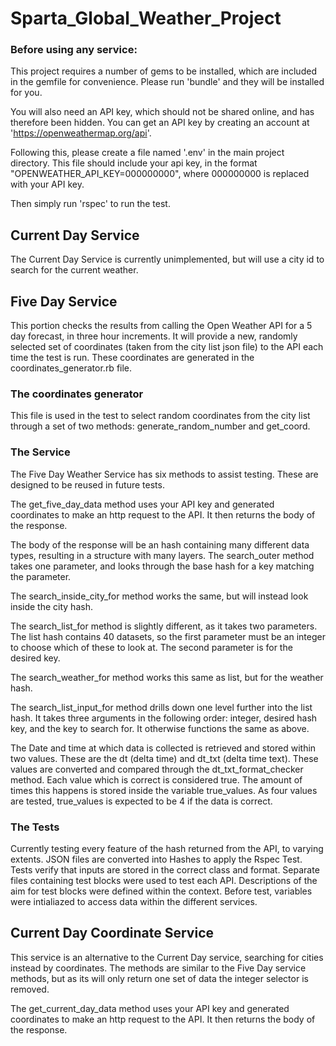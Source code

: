 # Sparta_Global_Weather_Project

### Before using any service:

This project requires a number of gems to be installed, which are included in the gemfile for convenience. Please run 'bundle' and they will be installed for you.

You will also need an API key, which should not be shared online, and has therefore been hidden. You can get an API key by creating an account at 'https://openweathermap.org/api'.

Following this, please create a file named '.env' in the main project directory. This file should include your api key, in the format "OPENWEATHER_API_KEY=000000000", where 000000000 is replaced with your API key.

Then simply run 'rspec' to run the test.

## Current Day Service

The Current Day Service is currently unimplemented, but will use a city id to search for the current weather.

## Five Day Service

This portion checks the results from calling the Open Weather API for a 5 day forecast, in three hour increments. It will provide a new, randomly selected set of coordinates (taken from the city list json file) to the API each time the test is run. These coordinates are generated in the coordinates_generator.rb file.

### The coordinates generator

This file is used in the test to select random coordinates from the city list through a set of two methods: generate_random_number and get_coord.

### The Service

The Five Day Weather Service has six methods to assist testing. These are designed to be reused in future tests.

The get_five_day_data method uses your API key and generated coordinates to make an http request to the API. It then returns the body of the response.

The body of the response will be an hash containing many different data types, resulting in a structure with many layers. The search_outer method takes one parameter, and looks through the base hash for a key matching the parameter.

The search_inside_city_for method works the same, but will instead look inside the city hash.

The search_list_for method is slightly different, as it takes two parameters. The list hash contains 40 datasets, so the first parameter must be an integer to choose which of these to look at. The second parameter is for the desired key.

The search_weather_for method works this same as list, but for the weather hash.

The search_list_input_for method drills down one level further into the list hash. It takes three arguments in the following order: integer, desired hash key, and the key to search for. It otherwise functions the same as above.

The Date and time at which data is collected is retrieved and stored within two values. These are the dt (delta time) and dt_txt (delta time text). These values are converted and compared through the dt_txt_format_checker method. Each value which is correct is considered true. The amount of times this happens is stored inside the variable true_values. As four values are tested, true_values is expected to be 4 if the data is correct.

### The Tests
Currently testing every feature of the hash returned from the API, to varying extents. JSON files are converted into Hashes to apply the Rspec Test. Tests verify that inputs are stored in the correct class and format. Separate files containing test blocks were used to test each API. Descriptions of the aim for test blocks were defined within the context. Before test, variables were intialiazed to access data within the different services.

## Current Day Coordinate Service

This service is an alternative to the Current Day service, searching for cities instead by coordinates. The methods are similar to the Five Day service methods, but as its will only return one set of data the integer selector is removed.

The get_current_day_data method uses your API key and generated coordinates to make an http request to the API. It then returns the body of the response.
